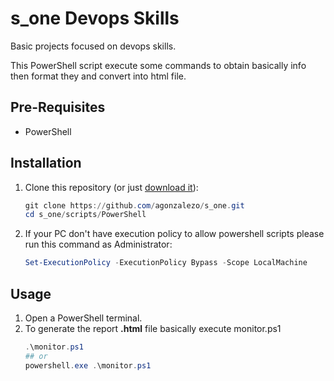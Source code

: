 # s_one Devops Skills
Basic projects focused on devops skills.

This PowerShell script execute some commands to obtain basically info then format they and convert into html file.

## Pre-Requisites
- PowerShell

## Installation
1. Clone this repository (or just [download it](https://github.com/agonzalezo/s_one/archive/refs/heads/main.zip)):
   ```PowerShell
   git clone https://github.com/agonzalezo/s_one.git
   cd s_one/scripts/PowerShell
   ```
1. If your PC don't have execution policy to allow powershell scripts please run this command as Administrator:
   ```PowerShell
   Set-ExecutionPolicy -ExecutionPolicy Bypass -Scope LocalMachine
   ```

## Usage
1. Open a PowerShell terminal.
1. To generate the report **.html** file basically execute monitor.ps1
    ```PowerShell
    .\monitor.ps1
    ## or
    powershell.exe .\monitor.ps1
    ```

